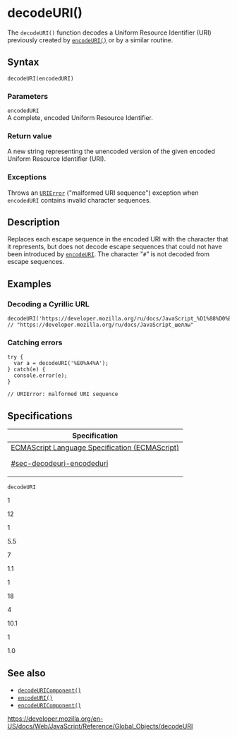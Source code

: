 # decodeURI()

The `decodeURI()` function decodes a Uniform Resource Identifier (URI) previously created by [`encodeURI()`](encodeuri) or by a similar routine.

## Syntax

    decodeURI(encodedURI)

### Parameters

`encodedURI`  
A complete, encoded Uniform Resource Identifier.

### Return value

A new string representing the unencoded version of the given encoded Uniform Resource Identifier (URI).

### Exceptions

Throws an [`URIError`](urierror) ("malformed URI sequence") exception when `encodedURI` contains invalid character sequences.

## Description

Replaces each escape sequence in the encoded URI with the character that it represents, but does not decode escape sequences that could not have been introduced by [`encodeURI`](encodeuri). The character "`#`” is not decoded from escape sequences.

## Examples

### Decoding a Cyrillic URL

    decodeURI('https://developer.mozilla.org/ru/docs/JavaScript_%D1%88%D0%B5%D0%BB%D0%BB%D1%8B');
    // "https://developer.mozilla.org/ru/docs/JavaScript_шеллы"

### Catching errors

    try {
      var a = decodeURI('%E0%A4%A');
    } catch(e) {
      console.error(e);
    }

    // URIError: malformed URI sequence

## Specifications

<table>
<thead>
<tr class="header">
<th>Specification</th>
</tr>
</thead>
<tbody>
<tr class="odd">
<td>
<a href="https://tc39.es/ecma262/#sec-decodeuri-encodeduri">ECMAScript Language Specification (ECMAScript) 
<br/>

<span class="small">#sec-decodeuri-encodeduri</span>
</a>
</td>
</tr>
</tbody>
</table>

`decodeURI`

1

12

1

5.5

7

1.1

1

18

4

10.1

1

1.0

## See also

-   [`decodeURIComponent()`](decodeuricomponent)
-   [`encodeURI()`](encodeuri)
-   [`encodeURIComponent()`](encodeuricomponent)

<a href="https://developer.mozilla.org/en-US/docs/Web/JavaScript/Reference/Global_Objects/decodeURI" class="_attribution-link">https://developer.mozilla.org/en-US/docs/Web/JavaScript/Reference/Global_Objects/decodeURI</a>
